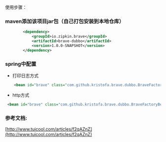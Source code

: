 使用步骤：

### maven添加该项目jar包（自己打包安装到本地仓库）
```xml
        <dependency>
            <groupId>io.zipkin.brave</groupId>
            <artifactId>brave-dubbo</artifactId>
            <version>1.0.0-SNAPSHOT</version>
        </dependency>
```

### spring中配置
    
   * 打印日志方式
```xml
    <bean id="brave" class="com.github.kristofa.brave.dubbo.BraveFactoryBean" p:serviceName="notify" />
```
   * http方式
```xml
 <bean id="brave" class="com.github.kristofa.brave.dubbo.BraveFactoryBean" p:serviceName="serviceName" p:zipkinHost="http://zipkinip:9411/" />
```



### 参考文档:
[http://www.tuicool.com/articles/f2qAZnZ](http://www.tuicool.com/articles/f2qAZnZ)
